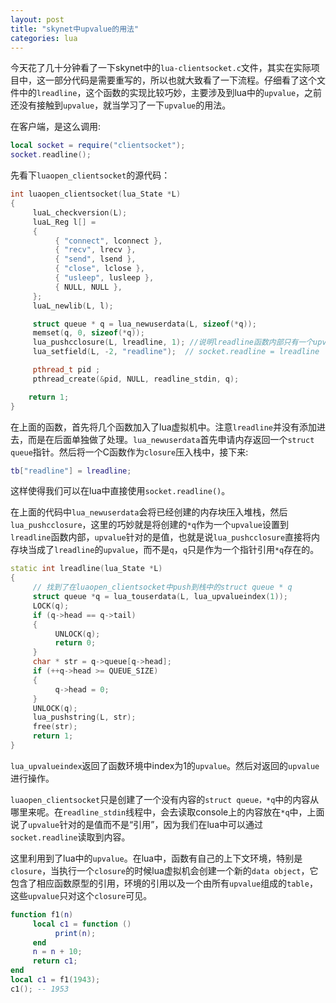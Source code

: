 ```yaml
---
layout: post
title: "skynet中upvalue的用法"
categories: lua
---
```


今天花了几十分钟看了一下skynet中的```lua-clientsocket.c```文件，其实在实际项目中，这一部分代码是需要重写的，所以也就大致看了一下流程。仔细看了这个文件中的```lreadline```，这个函数的实现比较巧妙，主要涉及到lua中的```upvalue```，之前还没有接触到```upvalue```，就当学习了一下```upvalue```的用法。

在客户端，是这么调用:

``` lua
local socket = require("clientsocket");
socket.readline();
```

先看下```luaopen_clientsocket```的源代码：

``` c++
int luaopen_clientsocket(lua_State *L) 
{
	 luaL_checkversion(L);
	 luaL_Reg l[] = 
	 {
		  { "connect", lconnect },
		  { "recv", lrecv },
		  { "send", lsend },
		  { "close", lclose },
		  { "usleep", lusleep },
		  { NULL, NULL },
	 };
	 luaL_newlib(L, l);

	 struct queue * q = lua_newuserdata(L, sizeof(*q));
	 memset(q, 0, sizeof(*q));
	 lua_pushcclosure(L, lreadline, 1); //说明lreadline函数内部只有一个upvalue值
	 lua_setfield(L, -2, "readline");  // socket.readline = lreadline

	 pthread_t pid ;
	 pthread_create(&pid, NULL, readline_stdin, q);

	return 1;
}
```

在上面的函数，首先将几个函数加入了lua虚拟机中。注意```lreadline```并没有添加进去，而是在后面单独做了处理。```lua_newuserdata```首先申请内存返回一个```struct``` ```queue```指针。然后将一个C函数作为```closure```压入栈中，接下来:  

``` lua
tb["readline"] = lreadline;
```

这样使得我们可以在lua中直接使用```socket.readline()```。

在上面的代码中```lua_newuserdata```会将已经创建的内存块压入堆栈，然后```lua_pushcclosure```，这里的巧妙就是将创建的```*q```作为一个```upvalue```设置到```lreadline```函数内部，```upvalue```针对的是值，也就是说```lua_pushcclosure```直接将内存块当成了```lreadline```的```upvalue```，而不是```q```，```q```只是作为一个指针引用```*q```存在的。

``` c++
static int lreadline(lua_State *L) 
{
	 // 找到了在luaopen_clientsocket中push到栈中的struct queue * q
	 struct queue *q = lua_touserdata(L, lua_upvalueindex(1));
	 LOCK(q);
	 if (q->head == q->tail) 
	 {
		  UNLOCK(q);
		  return 0;
	 }
	 char * str = q->queue[q->head];
	 if (++q->head >= QUEUE_SIZE) 
	 {
		  q->head = 0;
	 }
	 UNLOCK(q);
	 lua_pushstring(L, str);
	 free(str);
	 return 1;
}
```

```lua_upvalueindex```返回了函数环境中index为1的```upvalue```。然后对返回的```upvalue```进行操作。

```luaopen_clientsocket```只是创建了一个没有内容的```struct queue，*q```中的内容从哪里来呢。在```readline_stdin```线程中，会去读取console上的内容放在```*q```中，上面说了```upvalue```针对的是值而不是“引用”，因为我们在lua中可以通过```socket.readline```读取到内容。

这里利用到了lua中的```upvalue```。在lua中，函数有自己的上下文环境，特别是```closure```，当执行一个```closure```的时候lua虚拟机会创建一个新的```data object```，它包含了相应函数原型的引用，环境的引用以及一个由所有```upvalue```组成的```table```，这些```upvalue```只对这个```closure```可见。

``` lua
function f1(n)
     local c1 = function ()
          print(n);
     end
     n = n + 10;
     return c1;
end
local c1 = f1(1943);
c1(); -- 1953
```


